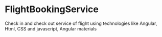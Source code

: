 # FlightBookingService
Check in and check out service of flight using technologies like Angular, Html, CSS and javascript, Angular materials
